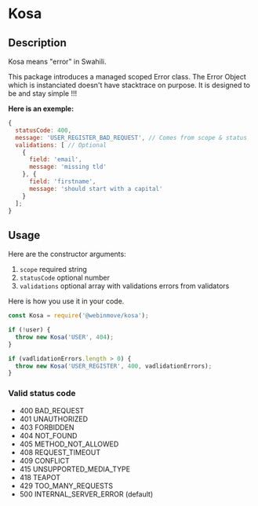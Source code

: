 # Kosa

## Description

Kosa means "error" in Swahili.

This package introduces a managed scoped Error class.
The Error Object which is instanciated doesn't have stacktrace on purpose.
It is designed to be and stay simple !!!

**Here is an exemple:**

```js
{
  statusCode: 400,
  message: 'USER_REGISTER_BAD_REQUEST', // Comes from scope & status
  validations: [ // Optional
    {
      field: 'email',
      message: 'missing tld'
    }, {
      field: 'firstname',
      message: 'should start with a capital'
    }
  ];
}
```

## Usage

Here are the constructor arguments:

1. `scope` required string
2. `statusCode` optional number
3. `validations` optional array with validations errors from validators

Here is how you use it in your code.

```js
const Kosa = require('@webinmove/kosa');

if (!user) {
  throw new Kosa('USER', 404);
}

if (vadlidationErrors.length > 0) {
  throw new Kosa('USER_REGISTER', 400, vadlidationErrors);
}
```

### Valid status code

- 400 BAD_REQUEST
- 401 UNAUTHORIZED
- 403 FORBIDDEN
- 404 NOT_FOUND
- 405 METHOD_NOT_ALLOWED
- 408 REQUEST_TIMEOUT
- 409 CONFLICT
- 415 UNSUPPORTED_MEDIA_TYPE
- 418 TEAPOT
- 429 TOO_MANY_REQUESTS
- 500 INTERNAL_SERVER_ERROR (default)
